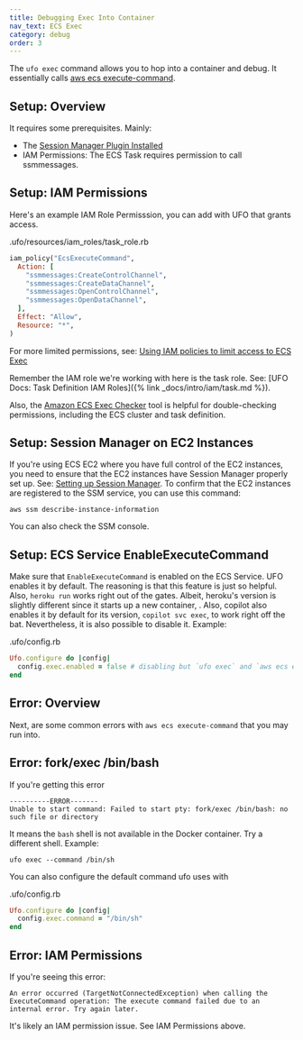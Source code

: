 ```yaml
---
title: Debugging Exec Into Container
nav_text: ECS Exec
category: debug
order: 3
---
```


The `ufo exec` command allows you to hop into a container and debug. It essentially calls [aws ecs execute-command](https://docs.aws.amazon.com/cli/latest/reference/ecs/execute-command.html).

## Setup: Overview

It requires some prerequisites. Mainly:

* The [Session Manager Plugin Installed](https://docs.aws.amazon.com/systems-manager/latest/userguide/session-manager-working-with-install-plugin.html)
* IAM Permissions: The ECS Task requires permission to call ssmmessages.

## Setup: IAM Permissions

Here's an example IAM Role Permisssion, you can add with UFO that grants access.

.ufo/resources/iam_roles/task_role.rb

```ruby
iam_policy("EcsExecuteCommand",
  Action: [
    "ssmmessages:CreateControlChannel",
    "ssmmessages:CreateDataChannel",
    "ssmmessages:OpenControlChannel",
    "ssmmessages:OpenDataChannel",
  ],
  Effect: "Allow",
  Resource: "*",
)
```

For more limited permissions, see: [Using IAM policies to limit access to ECS Exec
](https://docs.aws.amazon.com/AmazonECS/latest/developerguide/ecs-exec.html#ecs-exec-best-practices-limit-access-execute-command)

Remember the IAM role we're working with here is the task role. See: [UFO Docs: Task Definition IAM Roles]({% link _docs/intro/iam/task.md %}).

Also, the [Amazon ECS Exec Checker](https://github.com/aws-containers/amazon-ecs-exec-checker) tool is helpful for double-checking permissions, including the ECS cluster and task definition.

## Setup: Session Manager on EC2 Instances

If you're using ECS EC2 where you have full control of the EC2 instances, you need to ensure that the EC2 instances have Session Manager properly set up. See: [Setting up Session Manager](https://docs.aws.amazon.com/systems-manager/latest/userguide/session-manager-getting-started.html). To confirm that the EC2 instances are registered to the SSM service, you can use this command:

    aws ssm describe-instance-information

You can also check the SSM console.

## Setup: ECS Service EnableExecuteCommand

Make sure that `EnableExecuteCommand` is enabled on the ECS Service. UFO enables it by default. The reasoning is that this feature is just so helpful. Also, `heroku run` works right out of the gates. Albeit, heroku's version is slightly different since it starts up a new container, . Also, copilot also enables it by default for its version, `copilot svc exec`, to work right off the bat. Nevertheless, it is also possible to disable it. Example:

.ufo/config.rb

```ruby
Ufo.configure do |config|
  config.exec.enabled = false # disabling but `ufo exec` and `aws ecs execute-command` wont work
end
```

## Error: Overview

Next, are some common errors with `aws ecs execute-command` that you may run into.

## Error: fork/exec /bin/bash

If you're getting this error

    ----------ERROR-------
    Unable to start command: Failed to start pty: fork/exec /bin/bash: no such file or directory

It means the `bash` shell is not available in the Docker container. Try a different shell. Example:

    ufo exec --command /bin/sh

You can also configure the default command ufo uses with

.ufo/config.rb

```ruby
Ufo.configure do |config|
  config.exec.command = "/bin/sh"
end
```

## Error: IAM Permissions

If you're seeing this error:

    An error occurred (TargetNotConnectedException) when calling the ExecuteCommand operation: The execute command failed due to an internal error. Try again later.

It's likely an IAM permission issue. See IAM Permissions above.

